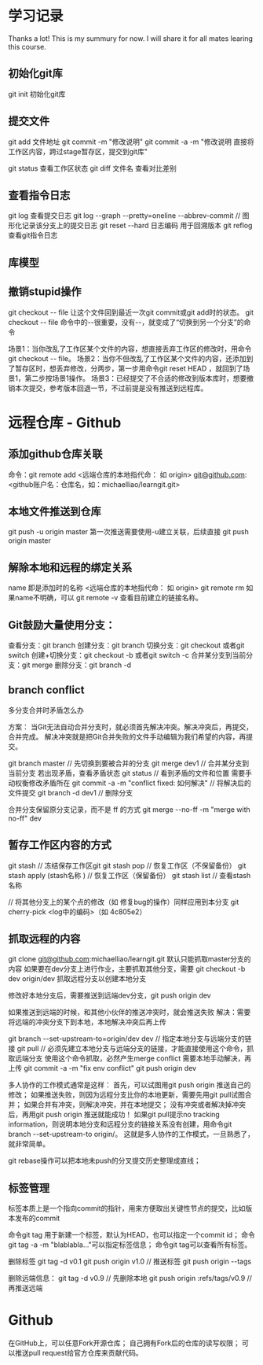 

# 学习记录
Thanks a lot!
This is my summury for now. I will share it for all mates learing this course.

## 初始化git库
git init                初始化git库

## 提交文件
git add 文件地址 
git commit -m "修改说明"
git commit -a -m "修改说明 直接将工作区内容，跨过stage暂存区，提交到git库"

git status      查看工作区状态
git diff 文件名         查看对比差别

## 查看指令日志
git log  查看提交日志
git log --graph --pretty=oneline --abbrev-commit  // 图形化记录该分支上的提交日志
git reset --hard 日志编码    用于回溯版本
git reflog  查看git指令日志


## 库模型


## 撤销stupid操作
git checkout -- file   让这个文件回到最近一次git commit或git add时的状态。
git checkout -- file 命令中的--很重要，没有--，就变成了“切换到另一个分支”的命令

场景1：当你改乱了工作区某个文件的内容，想直接丢弃工作区的修改时，用命令git checkout -- file。
场景2：当你不但改乱了工作区某个文件的内容，还添加到了暂存区时，想丢弃修改，分两步，第一步用命令git reset HEAD <file>，就回到了场景1，第二步按场景1操作。
场景3：已经提交了不合适的修改到版本库时，想要撤销本次提交，参考版本回退一节，不过前提是没有推送到远程库。



# 远程仓库 - Github

## 添加github仓库关联
命令：git remote add <远端仓库的本地指代命： 如 origin> git@github.com:<github账户名：仓库名，如：michaelliao/learngit.git>

## 本地文件推送到仓库
git push -u origin master   第一次推送需要使用-u建立关联，后续直接 git push origin master

## 解除本地和远程的绑定关系

name 即是添加时的名称 <远端仓库的本地指代命： 如 origin>
git remote rm <name>
如果name不明确，可以  git remote -v  查看目前建立的链接名称。


## Git鼓励大量使用分支：
查看分支：git branch
创建分支：git branch <name>
切换分支：git checkout <name>或者git switch <name>
创建+切换分支：git checkout -b <name>或者git switch -c <name>
合并某分支到当前分支：git merge <name>
删除分支：git branch -d <name>


## branch conflict
多分支合并时矛盾怎么办

方案：
当Git无法自动合并分支时，就必须首先解决冲突。解决冲突后，再提交，合并完成。
解决冲突就是把Git合并失败的文件手动编辑为我们希望的内容，再提交。

git branch master   // 先切换到要被合并的分支
git merge dev1      // 合并某分支到当前分支
若出现矛盾，查看矛盾状态
git status          // 看到矛盾的文件和位置
需要手动权衡修改矛盾所在
git commit -a -m "conflict fixed: 如何解决"    // 将解决后的文件提交
git branch -d dev1  // 删除分支

合并分支保留原分支记录，而不是 ff 的方式
git merge --no-ff -m "merge with no-ff" dev


## 暂存工作区内容的方式
git stash       // 冻结保存工作区git 
git stash pop   // 恢复工作区（不保留备份）
git stash apply (stash名称 )  // 恢复工作区（保留备份）
git stash list  // 查看stash 名称

// 将其他分支上的某个点的修改（如 修复bug的操作）同样应用到本分支
git cherry-pick <log中的编码>（如 4c805e2）

## 抓取远程的内容
git clone git@github.com:michaelliao/learngit.git
默认只能抓取master分支的内容
如果要在dev分支上进行作业，主要抓取其他分支，需要
git checkout -b dev origin/dev
抓取远程分支以创建本地分支

修改好本地分支后，需要推送到远端dev分支，git push origin dev

如果推送到远端的时候，和其他小伙伴的推送冲突时，就会推送失败
解决：需要将远端的冲突分支下到本地，本地解决冲突后再上传

git branch --set-upstream-to=origin/dev dev  // 指定本地分支与远端分支的链接
git pull  // 必须先建立本地分支与远端分支的链接，才能直接使用这个命令，抓取远端分支
使用这个命令抓取，必然产生merge conflict
需要本地手动解决，再上传
git commit -a -m "fix env conflict"
git push origin dev


多人协作的工作模式通常是这样：
首先，可以试图用git push origin <branch-name>推送自己的修改；
如果推送失败，则因为远程分支比你的本地更新，需要先用git pull试图合并；
如果合并有冲突，则解决冲突，并在本地提交；
没有冲突或者解决掉冲突后，再用git push origin <branch-name>推送就能成功！
如果git pull提示no tracking information，则说明本地分支和远程分支的链接关系没有创建，用命令git branch --set-upstream-to <branch-name> origin/<branch-name>。
这就是多人协作的工作模式，一旦熟悉了，就非常简单。


git rebase操作可以把本地未push的分叉提交历史整理成直线；


## 标签管理
标签本质上是一个指向commit的指针，用来方便取出关键性节点的提交，比如版本发布的commit

命令git tag <tagname>用于新建一个标签，默认为HEAD，也可以指定一个commit id；
命令git tag -a <tagname> -m "blablabla..."可以指定标签信息；
命令git tag可以查看所有标签。

删除标签  git tag -d v0.1
git push origin v1.0        // 推送标签
git push origin --tags

删除远端信息：
git tag -d v0.9         // 先删除本地
git push origin :refs/tags/v0.9     // 再推送远端


# Github
在GitHub上，可以任意Fork开源仓库；
自己拥有Fork后的仓库的读写权限；
可以推送pull request给官方仓库来贡献代码。
